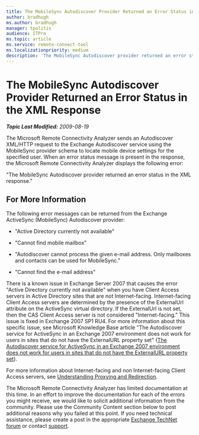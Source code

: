 ```yaml
---
title: The MobileSync Autodiscover Provider Returned an Error Status in the XML Response
author: bradhugh
ms.author: bradhugh
manager: tpolitis
audience: ITPro 
ms.topic: article 
ms.service: remote-connect-tool
ms.localizationpriority: medium
description: 'The MobileSync Autodiscover provider returned an error status in the XML response'
---
```




# The MobileSync Autodiscover Provider Returned an Error Status in the XML Response



_**Topic Last Modified:** 2009-08-19_

The Microsoft Remote Connectivity Analyzer sends an Autodiscover XML/HTTP request to the Exchange Autodiscover service using the MobileSync provider schema to locate mobile device settings for the specified user. When an error status message is present in the response, the Microsoft Remote Connectivity Analyzer displays the following error:

"The MobileSync Autodiscover provider returned an error status in the XML response."

<div>

## For More Information

The following error messages can be returned from the Exchange ActiveSync (MobileSync) Autodiscover provider:

  - "Active Directory currently not available"

  - "Cannot find mobile mailbox"

  - "Autodiscover cannot process the given e-mail address. Only mailboxes and contacts can be used for MobileSync."

  - "Cannot find the e-mail address"

There is a known issue in Exchange Server 2007 that causes the error "Active Directory currently not available" when you have Client Access servers in Active Directory sites that are not Internet-facing. Internet-facing Client Access servers are determined by the presence of the ExternalUrl attribute on the ActiveSync virtual directory. If the ExternalUrl is not set, then the CAS Client Access server is not considered "Internet-facing." This issue is fixed in Exchange 2007 SP1 RU4. For more information about this specific issue, see Microsoft Knowledge Base article "The Autodiscover service for ActiveSync in an Exchange 2007 environment does not work for users in sites that do not have the ExternalURL property set" ([The Autodiscover service for ActiveSync in an Exchange 2007 environment does not work for users in sites that do not have the ExternalURL property set](https://go.microsoft.com/fwlink/?linkid=3052%26kbid=952152)).

For more information about Internet-facing and non Internet-facing Client Access servers, see [Understanding Proxying and Redirection](https://go.microsoft.com/fwlink/?linkid=105411).

The Microsoft Remote Connectivity Analyzer has limited documentation at this time. In an effort to improve the documentation for each of the errors you might receive, we would like to solicit additional information from the community. Please use the Community Content section below to post additional reasons why you failed at this point. If you need technical assistance, please create a post in the appropriate [Exchange TechNet forum](https://go.microsoft.com/fwlink/?linkid=73420) or contact [support](https://go.microsoft.com/fwlink/?linkid=8158).

</div>

</div>

<span> </span>

</div>

</div>

</div>

